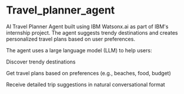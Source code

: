 # Travel_planner_agent
AI Travel Planner Agent built using IBM Watsonx.ai as part of IBM's internship project. The agent suggests trendy destinations and creates personalized travel plans based on user preferences.

The agent uses a large language model (LLM) to help users:

Discover trendy destinations

Get travel plans based on preferences (e.g., beaches, food, budget)

Receive detailed trip suggestions in natural conversational format

